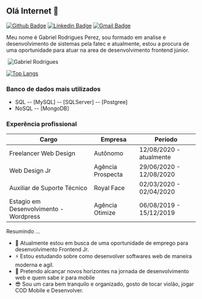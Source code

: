 ## Olá Internet 👋

[![Github Badge](https://img.shields.io/badge/-Github-000?style=flat-square&logo=Github&logoColor=white&link=https://github.com/Gabriel4420)](https://github.com/Gabriel4420)
[![Linkedin Badge](https://img.shields.io/badge/-LinkedIn-blue?style=flat-square&logo=Linkedin&logoColor=white&link=https://www.linkedin.com/in/gabriel-rodrigues-perez-2069b072/)](https://www.linkedin.com/in/gabriel-rodrigues-perez-2069b072/)
[![Gmail Badge](https://img.shields.io/badge/-Gmail-c14438?style=flat-square&logo=Gmail&logoColor=white&link=mailto:gabriel_rodrigues_perez@hotmail.com)](mailto:gabriel_rodrigues_perez@hotmail.com)

<p style="text-align: justify;">

Meu nome é Gabriel Rodrigues Perez, sou formado em analise e desenvolvimento de sistemas pela fatec e atualmente, estou a procura de uma oportunidade para atuar na area de  desenvolvimento frontend júnior. 

</p>

<p>&nbsp;<img align="justify" src="https://github-readme-stats.vercel.app/api?username=Gabriel4420&show_icons=true&locale=en&=true&theme=dark" alt="Gabriel Rodrigues" /></p>

[![Top Langs](https://github-readme-stats.vercel.app/api/top-langs/?username=Gabriel4420&layout=compact&how_icons=true&theme=dark)](https://github.com/anuraghazra/github-readme-stats)



### Banco de dados mais utilizados

* SQL
 -- [MySQL]
 -- [SQLServer]
 -- [Postgree]
* NoSQL
 -- [MongoDB] 


### Experência profissional

| Cargo| Empresa | Período |
| ------ | ------ |------ | 
| Freelancer Web Design | Autônomo | 12/08/2020 - atualmente  | 
| Web Design Jr | Agência Prospecta | 29/06/2020 - 12/08/2020 | 
| Auxiliar de Suporte Técnico | Royal Face | 02/03/2020 - 02/04/2020 | 
| Estagio em Desenvolvimento - Wordpress | Agência Otimize | 06/08/2019 - 15/12/2019 | 

Resumindo ...

- 🔭 Atualmente estou em busca de uma oportunidade de emprego para desenvolvimento Frontend Jr. 
- ⚡ Estou estudando sobre como desenvolver softwares web de maneira moderna e agil. 
- 🌱 Pretendo alcançar novos horizontes na jornada de desenvolvimento web e quem sabe ir para mobile
- 😎 Sou um cara bem tranquilo e organizado, gosto de tocar violão, jogar COD Mobile e Desenvolver. 
